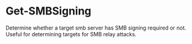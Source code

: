 # Get-SMBSigning
 Determine whether a target smb server has SMB signing required or not. Useful for determining targets for SMB relay attacks. 
